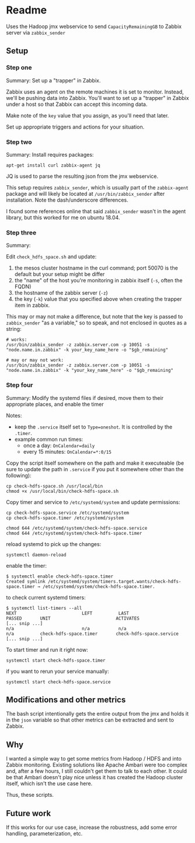 # Readme

Uses the Hadoop jmx webservice to send `CapacityRemainingGB` to Zabbix server via `zabbix_sender`

## Setup

### Step one

Summary: Set up a "trapper" in Zabbix.

Zabbix uses an agent on the remote machines it is set to monitor.  Instead, we'll be pushing data into Zabbix.  You'll want to set up a "trapper" in Zabbix under a host so that Zabbix can accept this incoming data.

Make note of the `key` value that you assign, as you'll need that later.

Set up appropriate triggers and actions for your situation.  

### Step two

Summary: Install requires packages:

```
apt-get install curl zabbix-agent jq
```

JQ is used to parse the resulting json from the jmx webservice.

This setup requires `zabbix_sender`, which is usually part of the `zabbix-agent` package
and will likely be located at `/usr/bin/zabbix_sender` after installation.  Note the dash/underscore differences.

I found some references online that said `zabbix_sender` wasn't in the agent library, but this worked for me on ubuntu 18.04.

### Step three

Summary: 

Edit `check_hdfs_space.sh` and update:
1. the mesos cluster hostname in the curl command; port 50070 is the default but your setup might be differ
1. the "name" of the host you're monitoring in zabbix itself (`-s`, often the FQDN)
1. the hostname of the zabbix server (`-z`)
1. the key (`-k`) value that you specified above when creating the trapper item in zabbix.

This may or may not make a difference, but note that the key is passed to `zabbix_sender` "as a variable," so to speak, and not enclosed in quotes as a string:

```
# works:
/usr/bin/zabbix_sender -z zabbix.server.com -p 10051 -s "node.name.in.zabbix" -k your_key_name_here -o "$gb_remaining"

# may or may not work:
/usr/bin/zabbix_sender -z zabbix.server.com -p 10051 -s "node.name.in.zabbix" -k "your_key_name_here" -o "$gb_remaining"
```

### Step four

Summary: Modify the systemd files if desired, move them to their appropriate places, and enable the timer

Notes:
* keep the `.service` itself set to `Type=oneshot`.  It is controlled by the `.timer`.
* example common run times:
  * once a day: `OnCalendar=daily` 
  * every 15 minutes: `OnCalendar=*:0/15`


Copy the script itself somewhere on the path and make it executeable (be sure to update the path in `.service` if you put it somewhere other than the following):

```
cp check-hdfs-space.sh /usr/local/bin
chmod +x /usr/local/bin/check-hdfs-space.sh
```

Copy timer and service to `/etc/systemd/system` and update permissions:

```
cp check-hdfs-space.service /etc/systemd/system
cp check-hdfs-space.timer /etc/systemd/system

chmod 644 /etc/systemd/system/check-hdfs-space.service 
chmod 644 /etc/systemd/system/check-hdfs-space.timer
```

reload systemd to pick up the changes:

```
systemctl daemon-reload
```

enable the timer:

```
$ systemctl enable check-hdfs-space.timer
Created symlink /etc/systemd/system/timers.target.wants/check-hdfs-space.timer → /etc/systemd/system/check-hdfs-space.timer.
```

to check current systemd timers:

```
$ systemctl list-timers --all
NEXT                         LEFT          LAST                         PASSED       UNIT                         ACTIVATES
[... snip ...]
n/a                          n/a           n/a                          n/a          check-hdfs-space.timer       check-hdfs-space.service
[... snip ...]
```

To start timer and run it right now:

```
systemctl start check-hdfs-space.timer
```

if you want to rerun your service manually:

```
systemctl start check-hdfs-space.service
```



## Modifications and other metrics

The bash script intentionally gets the entire output from the jmx and holds it in the `json` variable so that other metrics can be extracted and sent to Zabbix.  


## Why

I wanted a simple way to get some metrics from Hadoop / HDFS and into Zabbix monitoring.  Existing solutions like Apache Ambari were too complex and, after a few hours, I still couldn't get them to talk to each other.  It could be that Ambari doesn't play nice unless it has created the Hadoop cluster itself, which isn't the use case here.

Thus, these scripts.

## Future work

If this works for our use case, increase the robustness, add some error handling, parameterization, etc.